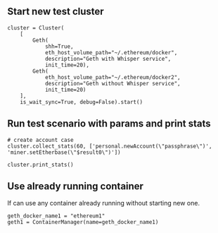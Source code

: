 ## Start new test cluster

```
cluster = Cluster(
    [
        Geth(
            shh=True,
            eth_host_volume_path="~/.ethereum/docker",
            description="Geth with Whisper service",
            init_time=20),
        Geth(
            eth_host_volume_path="~/.ethereum/docker2",
            description="Geth without Whisper service",
            init_time=20)
    ],
    is_wait_sync=True, debug=False).start()
```


## Run test scenario with params and print stats

```
# create account case
cluster.collect_stats(60, ['personal.newAccount(\"passphrase\")', 'miner.setEtherbase(\"$result0\")'])

cluster.print_stats()
```

## Use already running container
If can use any container already running without starting new one.

```
geth_docker_name1 = "ethereum1"
geth1 = ContainerManager(name=geth_docker_name1)
```
